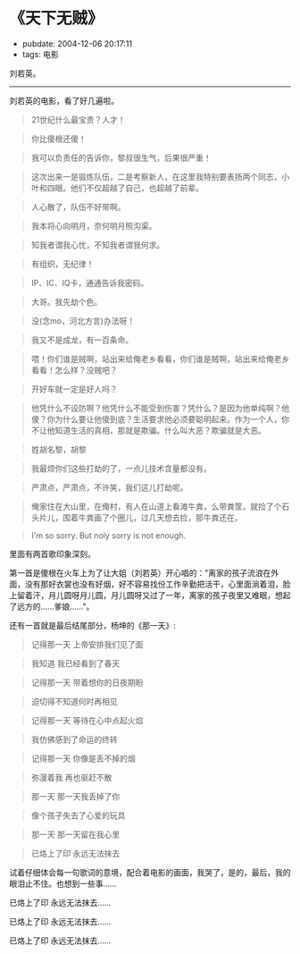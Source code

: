 # 《天下无贼》

- pubdate: 2004-12-06 20:17:11
- tags: 电影

刘若英。

------------------------

刘若英的电影，看了好几遍啦。 

> 21世纪什么最宝贵？人才！  

> 你比傻根还傻！  

> 我可以负责任的告诉你，黎叔很生气，后果很严重！  

> 这次出来一是锻炼队伍，二是考察新人，在这里我特别要表扬两个同志，小叶和四眼。他们不仅超越了自己，也超越了前辈。  

> 人心散了，队伍不好带啊。  

> 我本将心向明月，奈何明月照沟渠。  

> 知我者谓我心忧，不知我者谓我何求。  

> 有组织，无纪律！  

> IP、IC、IQ卡，通通告诉我密码。  

> 大哥。我先劫个色。  

> 没(念mo，河北方言)办法呀！  

> 我又不是成龙，有一百条命。  

> 喂！你们谁是贼啊，站出来给俺老乡看看，你们谁是贼啊，站出来给俺老乡看看！怎么样？没贼吧？  

> 开好车就一定是好人吗？  

> 他凭什么不设防啊？他凭什么不能受到伤害？凭什么？是因为他单纯啊？他傻？你为什么要让他傻到底？生活要求他必须要聪明起来。作为一个人，你不让他知道生活的真相，那就是欺骗。什么叫大恶？欺骗就是大恶。  

> 姓胡名黎，胡黎  

> 我最烦你们这些打劫的了，一点儿技术含量都没有。  

> 严肃点，严肃点，不许笑，我们这儿打劫呢。  

> 俺家住在大山里，在俺村，有人在山道上看滩牛粪，么带粪筐，就捡了个石头片儿，围着牛粪画了个圈儿，过几天想去捡，那牛粪还在。

> I'm so sorry. But noly sorry is not enough.


里面有两首歌印象深刻。

第一首是傻根在火车上为了让大姐（刘若英）开心唱的："离家的孩子流浪在外面，没有那好衣裳也没有好烟，好不容易找份工作辛勤把活干，心里面淌着泪，脸上留着汗，月儿圆呀月儿圆，月儿圆呀又过了一年，离家的孩子夜里又难眠，想起了远方的……爹娘……"。  

还有一首就是最后结尾部分，杨坤的《那一天》: 

> 记得那一天 上帝安排我们见了面

> 我知道 我已经看到了春天

> 记得那一天 带着想你的日夜期盼

> 迫切得不知道何时再相见

> 记得那一天 等待在心中点起火焰

> 我仿佛感到了命运的终转

> 记得那一天 你像是丢不掉的烟

> 弥漫着我 再也驱赶不散

> 那一天 那一天我丢掉了你

> 像个孩子失去了心爱的玩具

> 那一天 那一天留在我心里

> 已烙上了印 永远无法抹去

试着仔细体会每一句歌词的意境，配合着电影的画面，我哭了，是的，最后，我的眼泪止不住。也想到一些事……

已烙上了印 永远无法抹去……

已烙上了印 永远无法抹去……

已烙上了印 永远无法抹去……

